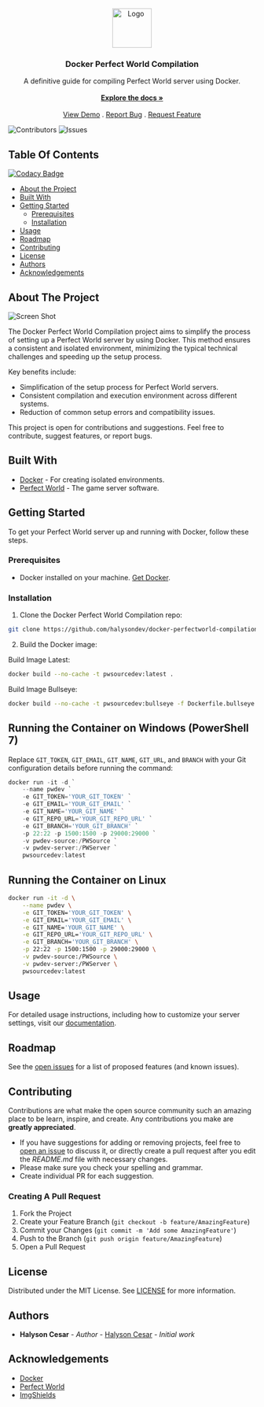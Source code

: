 <br/>
<p align="center">
  <a href="https://github.com/halysondev/docker-perfectworld-compilation">
    <img src="https://avatars.githubusercontent.com/u/5429470?s=280&v=4" alt="Logo" width="80" height="80">
  </a>

  <h3 align="center">Docker Perfect World Compilation</h3>

  <p align="center">
    A definitive guide for compiling Perfect World server using Docker.
    <br/>
    <br/>
    <a href="https://github.com/halysondev/docker-perfectworld-compilation"><strong>Explore the docs »</strong></a>
    <br/>
    <br/>
    <a href="https://github.com/halysondev/docker-perfectworld-compilation">View Demo</a>
    .
    <a href="https://github.com/halysondev/docker-perfectworld-compilation/issues">Report Bug</a>
    .
    <a href="https://github.com/halysondev/docker-perfectworld-compilation/issues">Request Feature</a>
  </p>
</p>

![Contributors](https://img.shields.io/github/contributors/halysondev/docker-perfectworld-compilation?color=dark-green) ![Issues](https://img.shields.io/github/issues/halysondev/docker-perfectworld-compilation) 

## Table Of Contents

[![Codacy Badge](https://api.codacy.com/project/badge/Grade/87fc65a3c4014c3ab57a4bcebb99c515)](https://app.codacy.com/gh/halysondev/docker-perfectworld-compilation?utm_source=github.com&utm_medium=referral&utm_content=halysondev/docker-perfectworld-compilation&utm_campaign=Badge_Grade)

* [About the Project](#about-the-project)
* [Built With](#built-with)
* [Getting Started](#getting-started)
  * [Prerequisites](#prerequisites)
  * [Installation](#installation)
* [Usage](#usage)
* [Roadmap](#roadmap)
* [Contributing](#contributing)
* [License](#license)
* [Authors](#authors)
* [Acknowledgements](#acknowledgements)

## About The Project

![Screen Shot](https://i.gyazo.com/de4accd4fec9059535ef58c43de8a0d5.png)

The Docker Perfect World Compilation project aims to simplify the process of setting up a Perfect World server by using Docker. This method ensures a consistent and isolated environment, minimizing the typical technical challenges and speeding up the setup process.

Key benefits include:

* Simplification of the setup process for Perfect World servers.
* Consistent compilation and execution environment across different systems.
* Reduction of common setup errors and compatibility issues.

This project is open for contributions and suggestions. Feel free to contribute, suggest features, or report bugs.

## Built With

* [Docker](https://docker.com/) - For creating isolated environments.
* [Perfect World](#) - The game server software.

## Getting Started

To get your Perfect World server up and running with Docker, follow these steps.

### Prerequisites

* Docker installed on your machine. [Get Docker](https://docs.docker.com/get-docker/).

### Installation

1. Clone the Docker Perfect World Compilation repo:

```sh
git clone https://github.com/halysondev/docker-perfectworld-compilation.git
```

2. Build the Docker image:

Build Image Latest:
```sh
docker build --no-cache -t pwsourcedev:latest .
```

Build Image Bullseye:
```sh
docker build --no-cache -t pwsourcedev:bullseye -f Dockerfile.bullseye .
```

## Running the Container on Windows (PowerShell 7)

Replace `GIT_TOKEN`, `GIT_EMAIL`, `GIT_NAME`, `GIT_URL`, and `BRANCH` with your Git configuration details before running the command:

```powershell
docker run -it -d `
    --name pwdev `
    -e GIT_TOKEN='YOUR_GIT_TOKEN' `
    -e GIT_EMAIL='YOUR_GIT_EMAIL' `
    -e GIT_NAME='YOUR_GIT_NAME' `
    -e GIT_REPO_URL='YOUR_GIT_REPO_URL' `
    -e GIT_BRANCH='YOUR_GIT_BRANCH' `
    -p 22:22 -p 1500:1500 -p 29000:29000 `
    -v pwdev-source:/PWSource `
    -v pwdev-server:/PWServer `
    pwsourcedev:latest 
```
## Running the Container on Linux

```bash
docker run -it -d \
    --name pwdev \
    -e GIT_TOKEN='YOUR_GIT_TOKEN' \
    -e GIT_EMAIL='YOUR_GIT_EMAIL' \
    -e GIT_NAME='YOUR_GIT_NAME' \
    -e GIT_REPO_URL='YOUR_GIT_REPO_URL' \
    -e GIT_BRANCH='YOUR_GIT_BRANCH' \
    -p 22:22 -p 1500:1500 -p 29000:29000 \
    -v pwdev-source:/PWSource \
    -v pwdev-server:/PWServer \
    pwsourcedev:latest 
```


## Usage

For detailed usage instructions, including how to customize your server settings, visit our [documentation](https://github.com/halysondev/docker-perfectworld-compilation).

## Roadmap

See the [open issues](https://github.com/halysondev/docker-perfectworld-compilation/issues) for a list of proposed features (and known issues).

## Contributing

Contributions are what make the open source community such an amazing place to be learn, inspire, and create. Any contributions you make are **greatly appreciated**.
* If you have suggestions for adding or removing projects, feel free to [open an issue](https://github.com/halysondev/docker-perfectworld-compilation/issues/new) to discuss it, or directly create a pull request after you edit the *README.md* file with necessary changes.
* Please make sure you check your spelling and grammar.
* Create individual PR for each suggestion.

### Creating A Pull Request

1. Fork the Project
2. Create your Feature Branch (`git checkout -b feature/AmazingFeature`)
3. Commit your Changes (`git commit -m 'Add some AmazingFeature'`)
4. Push to the Branch (`git push origin feature/AmazingFeature`)
5. Open a Pull Request

## License

Distributed under the MIT License. See [LICENSE](https://github.com/halysondev/docker-perfectworld-compilation/blob/main/LICENSE.md) for more information.

## Authors

* **Halyson Cesar** - *Author* - [Halyson Cesar](https://github.com/halysondev) - *Initial work*

## Acknowledgements

* [Docker](https://docker.com/)
* [Perfect World](#)
* [ImgShields](https://shields.io/)
